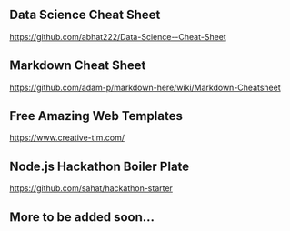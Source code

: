
## Data Science Cheat Sheet
https://github.com/abhat222/Data-Science--Cheat-Sheet

## Markdown Cheat Sheet
https://github.com/adam-p/markdown-here/wiki/Markdown-Cheatsheet

## Free Amazing Web Templates
https://www.creative-tim.com/

## Node.js Hackathon Boiler Plate
https://github.com/sahat/hackathon-starter

## More to be added soon...
